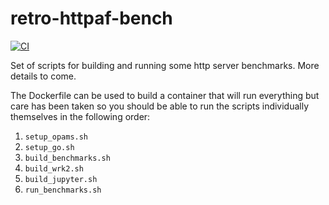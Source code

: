# retro-httpaf-bench

[![CI](https://github.com/sadiqj/retro-httpaf-bench/actions/workflows/build_image.yml/badge.svg)](https://github.com/sadiqj/retro-httpaf-bench/actions/workflows/build_image.yml)

Set of scripts for building and running some http server benchmarks. More details to come.

The Dockerfile can be used to build a container that will run everything but care has been taken so you should be able to run the scripts individually themselves in the following order:

1. `setup_opams.sh`
1. `setup_go.sh`
1. `build_benchmarks.sh`
1. `build_wrk2.sh`
1. `build_jupyter.sh`
1. `run_benchmarks.sh`
